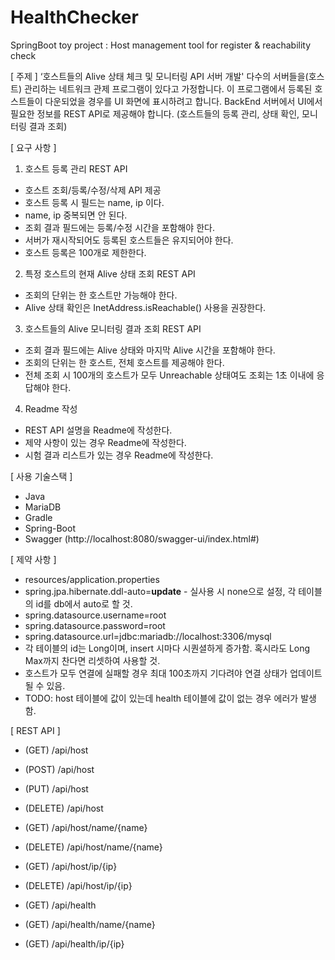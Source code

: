 # HealthChecker
SpringBoot toy project : Host management tool for register &amp; reachability check

[ 주제 ]
‘호스트들의 Alive 상태 체크 및 모니터링 API 서버 개발'
다수의 서버들을(호스트) 관리하는 네트워크 관제 프로그램이 있다고 가정합니다.
이 프로그램에서 등록된 호스트들이 다운되었을 경우를 UI 화면에 표시하려고 합니다.
BackEnd 서버에서 UI에서 필요한 정보를 REST API로 제공해야 합니다.
(호스트들의 등록 관리, 상태 확인, 모니터링 결과 조회)

[ 요구 사항 ]
1. 호스트 등록 관리 REST API
  - 호스트 조회/등록/수정/삭제 API 제공
  - 호스트 등록 시 필드는 name, ip 이다.
  - name, ip 중복되면 안 된다.
  - 조회 결과 필드에는 등록/수정 시간을 포함해야 한다.
  - 서버가 재시작되어도 등록된 호스트들은 유지되어야 한다.
  - 호스트 등록은 100개로 제한한다.

2. 특정 호스트의 현재 Alive 상태 조회 REST API
  - 조회의 단위는 한 호스트만 가능해야 한다.
  - Alive 상태 확인은 InetAddress.isReachable() 사용을 권장한다.

3. 호스트들의 Alive 모니터링 결과 조회 REST API
  - 조회 결과 필드에는 Alive 상태와 마지막 Alive 시간을 포함해야 한다.
  - 조회의 단위는 한 호스트, 전체 호스트를 제공해야 한다.
  - 전체 조회 시 100개의 호스트가 모두 Unreachable 상태여도 조회는 1초 이내에 응답해야 한다.

4. Readme 작성
  - REST API 설명을 Readme에 작성한다.
  - 제약 사항이 있는 경우 Readme에 작성한다.
  - 시험 결과 리스트가 있는 경우 Readme에 작성한다.

[ 사용 기술스택 ]
  - Java
  - MariaDB
  - Gradle
  - Spring-Boot
  - Swagger (http://localhost:8080/swagger-ui/index.html#)

[ 제약 사항 ]
  - resources/application.properties
   - spring.jpa.hibernate.ddl-auto=**update**
    - 실사용 시 none으로 설정, 각 테이블의 id를 db에서 auto로 할 것.
   - spring.datasource.username=root
   - spring.datasource.password=root
   - spring.datasource.url=jdbc:mariadb://localhost:3306/mysql
  - 각 테이블의 id는 Long이며, insert 시마다 시퀀셜하게 증가함. 혹시라도 Long Max까지 찬다면 리셋하여 사용할 것.
  - 호스트가 모두 연결에 실패할 경우 최대 100초까지 기다려야 연결 상태가 업데이트 될 수 있음.
  - TODO: host 테이블에 값이 있는데 health 테이블에 값이 없는 경우 에러가 발생함.

[ REST API ]
 - (GET) /api/host
 - (POST) /api/host
 - (PUT) /api/host
 - (DELETE) /api/host
 - (GET) /api/host/name/{name}
 - (DELETE) /api/host/name/{name}
 - (GET) /api/host/ip/{ip}
 - (DELETE) /api/host/ip/{ip}
 
 - (GET) /api/health
 - (GET) /api/health/name/{name}
 - (GET) /api/health/ip/{ip}

